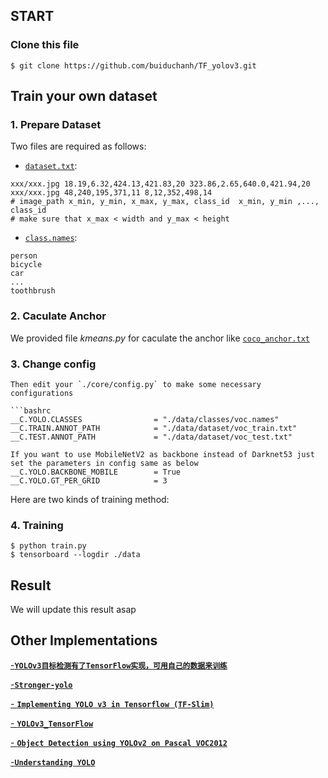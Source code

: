 

## START

### Clone this file
```bashrc
$ git clone https://github.com/buiduchanh/TF_yolov3.git
```

## Train your own dataset

### 1. Prepare Dataset
Two files are required as follows:

- [`dataset.txt`](https://github.com/buiduchanh/TF_yolov3/tree/master/data/dataset/voc_train.txt): 

```
xxx/xxx.jpg 18.19,6.32,424.13,421.83,20 323.86,2.65,640.0,421.94,20 
xxx/xxx.jpg 48,240,195,371,11 8,12,352,498,14
# image_path x_min, y_min, x_max, y_max, class_id  x_min, y_min ,..., class_id 
# make sure that x_max < width and y_max < height
```

- [`class.names`](https://github.com/buiduchanh/TF_yolov3/tree/master/data/classes/coco.names):

```
person
bicycle
car
...
toothbrush
```

### 2. Caculate Anchor

We provided file *kmeans.py* for caculate the anchor like [`coco_anchor.txt`](https://github.com/buiduchanh/TF_yolov3/blob/master/data/anchors/coco_anchors.txt)

### 3. Change config
```
Then edit your `./core/config.py` to make some necessary configurations

```bashrc
__C.YOLO.CLASSES                = "./data/classes/voc.names"
__C.TRAIN.ANNOT_PATH            = "./data/dataset/voc_train.txt"
__C.TEST.ANNOT_PATH             = "./data/dataset/voc_test.txt"

If you want to use MobileNetV2 as backbone instead of Darknet53 just set the parameters in config same as below
__C.YOLO.BACKBONE_MOBILE        = True
__C.YOLO.GT_PER_GRID            = 3
```
Here are two kinds of training method: 

### 4. Training

```bashrc
$ python train.py
$ tensorboard --logdir ./data
```
## Result

We will update this result asap

## Other Implementations

[-**`YOLOv3目标检测有了TensorFlow实现，可用自己的数据来训练`**](https://mp.weixin.qq.com/s/cq7g1-4oFTftLbmKcpi_aQ)<br>

[-**`Stronger-yolo`**](https://github.com/Stinky-Tofu/Stronger-yolo)<br>

[- **`Implementing YOLO v3 in Tensorflow (TF-Slim)`**](https://itnext.io/implementing-yolo-v3-in-tensorflow-tf-slim-c3c55ff59dbe)

[- **`YOLOv3_TensorFlow`**](https://github.com/wizyoung/YOLOv3_TensorFlow)

[- **`Object Detection using YOLOv2 on Pascal VOC2012`**](https://fairyonice.github.io/Part_1_Object_Detection_with_Yolo_for_VOC_2014_data_anchor_box_clustering.html)

[-**`Understanding YOLO`**](https://hackernoon.com/understanding-yolo-f5a74bbc7967)

